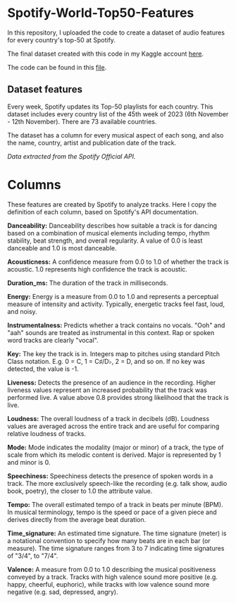 # Spotify-World-Top50-Features
In this repository, I uploaded the code to create a dataset of audio features for every country's top-50 at Spotify.

The final dataset created with this code in my Kaggle account [here](https://www.kaggle.com/datasets/miquelneck/worlds-spotify-top-50-playlist-musicality-data).

The code can be found in this [file](/spotipy-world-top50.py).

## Dataset features
Every week, Spotify updates its Top-50 playlists for each country. This dataset includes every country list of the 45th week of 2023 (6th November - 12th November). There are 73 available countries.

The dataset has a column for every musical aspect of each song, and also the name, country, artist and publication date of the track.

*Data extracted from the Spotify Official API.*

# Columns

These features are created by Spotify to analyze tracks. Here I copy the definition of each column, based on Spotify's API documentation.

**Danceability:** Danceability describes how suitable a track is for dancing based on a combination of musical elements including tempo, rhythm stability, beat strength, and overall regularity. A value of 0.0 is least danceable and 1.0 is most danceable.

**Acousticness:** A confidence measure from 0.0 to 1.0 of whether the track is acoustic. 1.0 represents high confidence the track is acoustic.

**Duration_ms:** The duration of the track in milliseconds.

**Energy:** Energy is a measure from 0.0 to 1.0 and represents a perceptual measure of intensity and activity. Typically, energetic tracks feel fast, loud, and noisy. 

**Instrumentalness:** Predicts whether a track contains no vocals. "Ooh" and "aah" sounds are treated as instrumental in this context. Rap or spoken word tracks are clearly "vocal".

**Key:** The key the track is in. Integers map to pitches using standard Pitch Class notation. E.g. 0 = C, 1 = C♯/D♭, 2 = D, and so on. If no key was detected, the value is -1.

**Liveness:** Detects the presence of an audience in the recording. Higher liveness values represent an increased probability that the track was performed live. A value above 0.8 provides strong likelihood that the track is live.

**Loudness:** The overall loudness of a track in decibels (dB). Loudness values are averaged across the entire track and are useful for comparing relative loudness of tracks.

**Mode:** Mode indicates the modality (major or minor) of a track, the type of scale from which its melodic content is derived. Major is represented by 1 and minor is 0.

**Speechiness:** Speechiness detects the presence of spoken words in a track. The more exclusively speech-like the recording (e.g. talk show, audio book, poetry), the closer to 1.0 the attribute value. 

**Tempo:** The overall estimated tempo of a track in beats per minute (BPM). In musical terminology, tempo is the speed or pace of a given piece and derives directly from the average beat duration.

**Time_signature:** An estimated time signature. The time signature (meter) is a notational convention to specify how many beats are in each bar (or measure). The time signature ranges from 3 to 7 indicating time signatures of "3/4", to "7/4".

**Valence:** A measure from 0.0 to 1.0 describing the musical positiveness conveyed by a track. Tracks with high valence sound more positive (e.g. happy, cheerful, euphoric), while tracks with low valence sound more negative (e.g. sad, depressed, angry).
